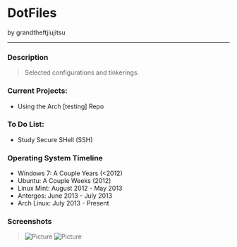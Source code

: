 DotFiles
====================

by grandtheftjiujitsu

---------------------

### Description
> Selected configurations and tinkerings.

### Current Projects:
* Using the Arch [testing] Repo

### To Do List:
* Study Secure SHell (SSH)

### Operating System Timeline
* Windows 7:   A Couple Years (<2012)
* Ubuntu:      A Couple Weeks (2012)
* Linux Mint:  August 2012 - May 2013
* Antergos:    June 2013 - July 2013
* Arch Linux:  July 2013 - Present


### Screenshots
> ![Picture](https://raw.githubusercontent.com/grandtheftjiujitsu/Configs/master/zsh-20140511.png)
> ![Picture](https://raw.githubusercontent.com/grandtheftjiujitsu/Configs/master/zsh-20140508.png)
